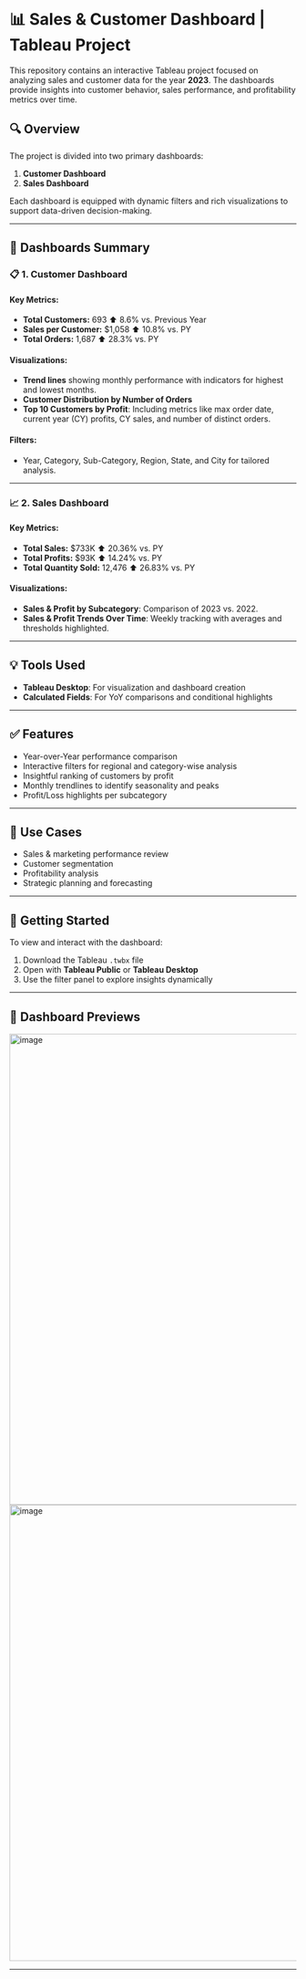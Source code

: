 # 📊 Sales & Customer Dashboard | Tableau Project

This repository contains an interactive Tableau project focused on analyzing sales and customer data for the year **2023**. The dashboards provide insights into customer behavior, sales performance, and profitability metrics over time.

## 🔍 Overview

The project is divided into two primary dashboards:

1. **Customer Dashboard**
2. **Sales Dashboard**

Each dashboard is equipped with dynamic filters and rich visualizations to support data-driven decision-making.

---

## 🧮 Dashboards Summary

### 📋 1. **Customer Dashboard**

#### Key Metrics:
- **Total Customers:** 693 ⬆️ 8.6% vs. Previous Year
- **Sales per Customer:** $1,058 ⬆️ 10.8% vs. PY
- **Total Orders:** 1,687 ⬆️ 28.3% vs. PY

#### Visualizations:
- **Trend lines** showing monthly performance with indicators for highest and lowest months.
- **Customer Distribution by Number of Orders**
- **Top 10 Customers by Profit**: Including metrics like max order date, current year (CY) profits, CY sales, and number of distinct orders.

#### Filters:
- Year, Category, Sub-Category, Region, State, and City for tailored analysis.

---

### 📈 2. **Sales Dashboard**

#### Key Metrics:
- **Total Sales:** $733K ⬆️ 20.36% vs. PY
- **Total Profits:** $93K ⬆️ 14.24% vs. PY
- **Total Quantity Sold:** 12,476 ⬆️ 26.83% vs. PY

#### Visualizations:
- **Sales & Profit by Subcategory**: Comparison of 2023 vs. 2022.
- **Sales & Profit Trends Over Time**: Weekly tracking with averages and thresholds highlighted.

---

## 💡 Tools Used

- **Tableau Desktop**: For visualization and dashboard creation
- **Calculated Fields**: For YoY comparisons and conditional highlights


---

## ✅ Features

- Year-over-Year performance comparison
- Interactive filters for regional and category-wise analysis
- Insightful ranking of customers by profit
- Monthly trendlines to identify seasonality and peaks
- Profit/Loss highlights per subcategory

---

## 📌 Use Cases

- Sales & marketing performance review
- Customer segmentation
- Profitability analysis
- Strategic planning and forecasting

---

## 🚀 Getting Started

To view and interact with the dashboard:
1. Download the Tableau `.twbx` file 
2. Open with **Tableau Public** or **Tableau Desktop**
3. Use the filter panel to explore insights dynamically

---

## 📸 Dashboard Previews
<img width="1218" height="826" alt="image" src="https://github.com/user-attachments/assets/6a176c11-6ee6-415a-82c4-aea7fd5c48c1" />


<img width="1203" height="800" alt="image" src="https://github.com/user-attachments/assets/37268c9c-56b7-47b1-ad06-02114a1243a5" />


---



